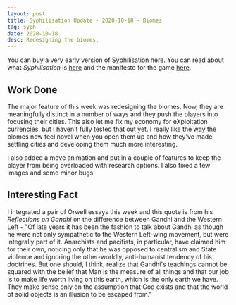 ```yaml
---
layout: post
title: Syphilisation Update - 2020-10-18 - Biomes
tag: syph
date: 2020-10-18
desc: Redesigning the biomes.
---
```



You can buy a very early version of Syphilisation [here](https://whynotgames.itch.io/nikhil-murthys-syphilisation). You can read about what *Syphilisation* is [here](/blog/syph/announce) and the manifesto for the game [here](/blog/syph/newManifesto).

## Work Done

The major feature of this week was redesigning the biomes. Now, they are meaningfully distinct in a number of ways and they push the players into focusing their cities. This also let me fix my economy for eXploitation currencies, but I haven't fully tested that out yet. I really like the way the biomes now feel novel when you open them up and how they've made settling cities and developing them much more interesting.


I also added a move animation and put in a couple of features to keep the player from being overloaded with research options. I also fixed a few images and some minor bugs.

## Interesting Fact

I integrated a pair of Orwell essays this week and this quote is from his *Reflections on Gandhi* on the difference between Gandhi and the Western Left - "Of late years it has been the fashion to talk about Gandhi as though he were not only sympathetic to the Western Left-wing movement, but were integrally part of it. Anarchists and pacifists, in particular, have claimed him for their own, noticing only that he was opposed to centralism and State violence and ignoring the other-worldly, anti-humanist tendency of his doctrines. But one should, I think, realize that Gandhi's teachings cannot be squared with the belief that Man is the measure of all things and that our job is to make life worth living on this earth, which is the only earth we have. They make sense only on the assumption that God exists and that the world of solid objects is an illusion to be escaped from."

